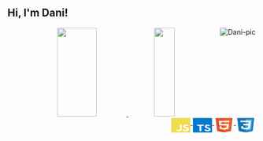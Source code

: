 ## Hi, I'm Dani! 

<!--
**iloveyellowcakes/iloveyellowcakes** is a ✨ _special_ ✨ repository because its `README.md` (this file) appears on your GitHub profile.

Here are some ideas to get you started:
-->

<div align="center">
  
  <a href="https://github.com/iloveyellowcakes">
  <img align="" height="180em" width="40%" src="https://github-readme-stats.vercel.app/api?username=iloveyellowcakes&show_icons=true&theme=dracula&include_all_commits=true&count_private=true"/>    
  <img height="180em" width="29%" src="https://github-readme-stats.vercel.app/api/top-langs/?username=iloveyellowcakes&layout=compact&langs_count=7&theme=dracula"/>
  <img align="right" alt="Dani-pic" height="175" style="" src="https://cdn.discordapp.com/attachments/521831302672941068/923345022290628608/download20211203193341.png?width=676&height=676">

</div>
  
<div align="right"> 
 
  <img align="top" alt="Rafa-Js" height="30" width="40" src="https://raw.githubusercontent.com/devicons/devicon/master/icons/javascript/javascript-plain.svg">
  <img align="top" alt="Rafa-Ts" height="30" width="40" src="https://raw.githubusercontent.com/devicons/devicon/master/icons/typescript/typescript-plain.svg">
  <img align="top" alt="Rafa-HTML" height="30" width="40" src="https://raw.githubusercontent.com/devicons/devicon/master/icons/html5/html5-original.svg">
  <img align="top" alt="Rafa-CSS" height="30" width="40" src="https://raw.githubusercontent.com/devicons/devicon/master/icons/css3/css3-original.svg">
  <!-- <a href="https://www.linkedin.com/in/danielle--alves" target="_blank"><img src="https://img.shields.io/badge/-LinkedIn-%230077B5?style=for-the-badge&logo=linkedin&logoColor=white" target="_blank"></a> -->
</div> 

 <!--
<div style="display: inline_block" align="right"><br>
  
  <img align="center" alt="Rafa-Js" height="30" width="40" src="https://raw.githubusercontent.com/devicons/devicon/master/icons/javascript/javascript-plain.svg">
  <img align="center" alt="Rafa-Ts" height="30" width="40" src="https://raw.githubusercontent.com/devicons/devicon/master/icons/typescript/typescript-plain.svg">
  <img align="center" alt="Rafa-HTML" height="30" width="40" src="https://raw.githubusercontent.com/devicons/devicon/master/icons/html5/html5-original.svg">
  <img align="center" alt="Rafa-CSS" height="30" width="40" src="https://raw.githubusercontent.com/devicons/devicon/master/icons/css3/css3-original.svg">
  
</div >
-->
  
  
 <div> 

 
 
</div>
